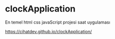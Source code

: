 # clockApplication
En temel html css javaScript projesi 
saat uygulaması 

https://cihatdev.github.io/clockApplication/
